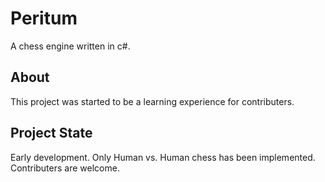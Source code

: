 # Peritum #
A chess engine written in c#.

## About ##

This project was started to be a learning experience for contributers.

## Project State ##

Early development. Only Human vs. Human chess has been implemented. Contributers are welcome.
